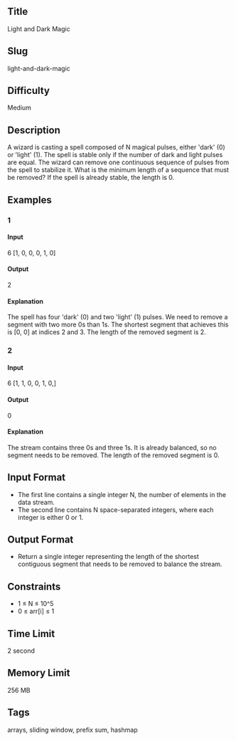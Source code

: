 ## Title

Light and Dark Magic

## Slug

light-and-dark-magic

## Difficulty

Medium

## Description

A wizard is casting a spell composed of N magical pulses, either 'dark' (0) or 'light' (1). The spell is stable only if the number of dark and light pulses are equal. The wizard can remove one continuous sequence of pulses from the spell to stabilize it. What is the minimum length of a sequence that must be removed? If the spell is already stable, the length is 0.

## Examples

### 1

#### Input

6
[1, 0, 0, 0, 1, 0]

#### Output

2

#### Explanation

The spell has four 'dark' (0) and two 'light' (1) pulses. We need to remove a segment with two more 0s than 1s.
The shortest segment that achieves this is [0, 0] at indices 2 and 3. 
The length of the removed segment is 2.


### 2

#### Input

6
[1, 1, 0, 0, 1, 0,]

#### Output

0

#### Explanation

The stream contains three 0s and three 1s. It is already balanced, so no segment needs to be removed. 
The length of the removed segment is 0.


## Input Format

- The first line contains a single integer N, the number of elements in the data stream.
- The second line contains N space-separated integers, where each integer is either 0 or 1.

## Output Format

- Return a single integer representing the length of the shortest contiguous segment that needs to be removed to balance the stream.

## Constraints

- 1 ≤ N ≤ 10^5
- 0 ≤ arr[i] ≤ 1

## Time Limit

2 second

## Memory Limit

256 MB

## Tags

arrays, sliding window, prefix sum, hashmap